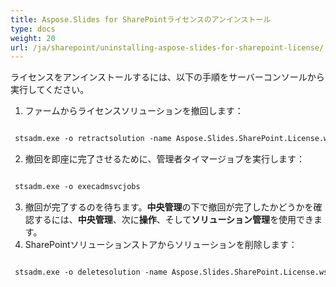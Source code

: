 ```yaml
---
title: Aspose.Slides for SharePointライセンスのアンインストール
type: docs
weight: 20
url: /ja/sharepoint/uninstalling-aspose-slides-for-sharepoint-license/
---
```


ライセンスをアンインストールするには、以下の手順をサーバーコンソールから実行してください。

1. ファームからライセンスソリューションを撤回します：

``` xml

 stsadm.exe -o retractsolution -name Aspose.Slides.SharePoint.License.wsp -immediate

```

2. 撤回を即座に完了させるために、管理者タイマージョブを実行します：

``` xml

 stsadm.exe -o execadmsvcjobs

```

3. 撤回が完了するのを待ちます。**中央管理**の下で撤回が完了したかどうかを確認するには、**中央管理**、次に**操作**、そして**ソリューション管理**を使用できます。
4. SharePointソリューションストアからソリューションを削除します：

``` xml

 stsadm.exe -o deletesolution -name Aspose.Slides.SharePoint.License.wsp

```